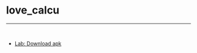 # love_calcu
<hr>
<br>

- [Lab: Download apk](https://drive.google.com/file/d/1vi8rkYWnKSr_t6LkChVVs9VdvlXalxfm/view?usp=sharing)



